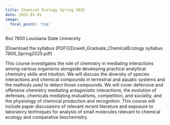 ```yaml
---
title: Chemical Ecology Spring 2025
date: 2025-01-01
image:
  focal_point: 'top'
---
```


Biol 7800 Louisiana State University

[Download the syllabus (PDF)](Dowell_Graduate_ChemicalEcology syllabus 7800_Spring2025.pdf)

<!--more-->

  
This course investigates the role of chemistry in mediating interactions among various organisms alongside developing practical analytical chemistry skills and intuition. We will discuss the diversity of species interactions and chemical compounds in terrestrial and aquatic systems and the methods used to detect those compounds. We will cover defensive and offensive chemistry mediating antagonistic interactions, the evolution of defenses, chemicals mediating mutualisms, competition, and sociality, and the physiology of chemical production and recognition. This course will include paper discussions of relevant recent literature and exposure to laboratory techniques for analysis of small molecules relevant to chemical ecology and comparative biochemistry. 
